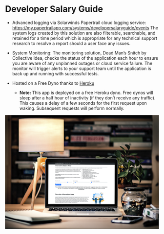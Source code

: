 # Developer Salary Guide

- Advanced logging via Solarwinds Papertrail cloud logging service: https://my.papertrailapp.com/systems/developersalaryguide/events
 The system logs created by this solution are also filterable, searchable, and retained for a time period which is appropriate for any technical support research to resolve a report should a user face any issues. 

- System Monitoring: The monitoring solution, Dead Man’s Snitch by Collective Idea, checks the status of the application each hour to ensure you are aware of any unplanned outages or cloud service failure. The monitor will trigger alerts to your support team until the application is back up and running with successful tests. 

- Hosted on a Free Dyno thanks to [Heroku](https://www.heroku.com/)  
  - **Note:** This app is deployed on a free Heroku dyno. Free dynos will sleep after a half hour of inactivity (if they don’t receive any traffic). This causes a delay of a few seconds for the first request upon waking. Subsequent requests will perform normally.

![Mockup of the Developer Salary Guide Tool](static/images/developer-salary-guide-tool-mockup.png)
